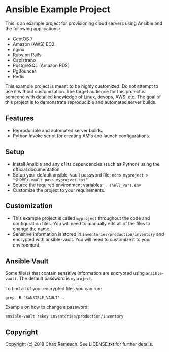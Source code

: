 # Ansible Example Project

This is an example project for provisioning cloud servers using Ansible and the following applications:

* CentOS 7
* Amazon (AWS) EC2
* nginx
* Ruby on Rails
* Capistrano
* PostgreSQL (Amazon RDS)
* PgBouncer
* Redis

This example project is meant to be highly customized.
Do not attempt to use it without customization.
The target audience for this project is someone with detailed knowledge of Linux, devops, AWS, etc.
The goal of this project is to demonstrate reproducible and automated server builds.

## Features

* Reproducible and automated server builds.
* Python Invoke script for creating AMIs and launch configurations.

## Setup

* Install Ansible and any of its dependencies (such as Python) using the official documentation.
* Setup your default ansible-vault password file: ````echo myproject > "$HOME/.vault_pass_myproject.txt"````
* Source the required environment variables: ````. shell_vars.env````
* Customize the project to your requirements.

## Customization

* This example project is called ````myproject```` throughout the code and configuration files. You will need to manually edit all of the files to change the name.
* Sensitive information is stored in ````inventories/production/inventory```` and encrypted with ansible-vault. You will need to customize it to your environment.

## Ansible Vault

Some file(s) that contain sensitive information are encrypted using ````ansible-vault````.
The default password is ````myproject````.

To find all of your encrypted files you can run:

````grep -R '$ANSIBLE_VAULT' .````

Example on how to change a password:

````ansible-vault rekey inventories/production/inventory````

## Copyright

Copyright (c) 2018 Chad Remesch. See LICENSE.txt for
further details.
